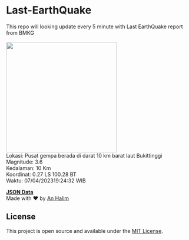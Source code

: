 # Last-EarthQuake
This repo will looking update every 5 minute with Last EarthQuake report from BMKG
<br>
<br>
<img src="https://ews.bmkg.go.id/TEWS/data/20230407192432.mmi.jpg?73179sm6zagz5jtxff2uy3s" width="300"/>
<br>
Lokasi: Pusat gempa berada di darat 10 km barat laut Bukittinggi <br>
Magnitude: 3.6 <br>
Kedalaman: 10 Km <br>
Koordinat: 0.27 LS 100.28 BT <br>
Waktu: 07/04/202319:24:32 WIB <br>

<a href="./data/data.json">**JSON Data**</a>
<br>
Made with ❤️ by <a href="https://github.com/an-halim">An Halim</a>
## License

This project is open source and available under the [MIT License](LICENSE).
